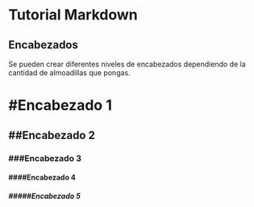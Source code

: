 # Tutorial Markdown

## Encabezados

Se pueden crear diferentes niveles de encabezados dependiendo 
de la cantidad de almoadillas que pongas.

# #Encabezado 1
## ##Encabezado 2
### ###Encabezado 3
#### ####Encabezado 4
##### #####Encabezado 5
